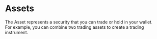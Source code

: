 # Assets

The Asset represents a security that you can trade or hold in your wallet. For example, you can combine two trading assets to create a trading instrument.
